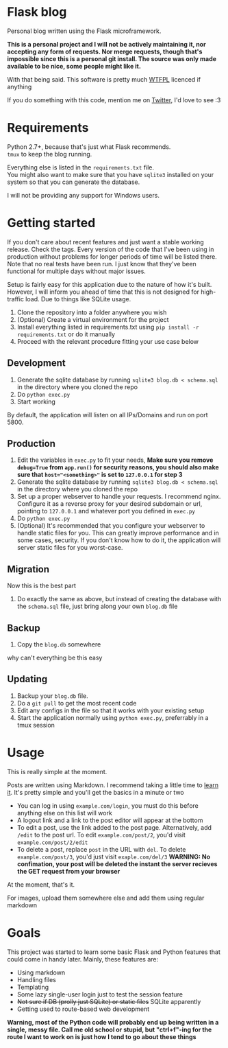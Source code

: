 Flask blog
==========

Personal blog written using the Flask microframework.

**This is a personal project and I will not be actively maintaining it, nor accepting any form of requests. Nor merge requests, though that's impossible since this is a personal git install. The source was only made available to be nice, some people might like it.**

With that being said. This software is pretty much [WTFPL](https://en.wikipedia.org/wiki/WTFPL) licenced if anything

If you do something with this code, mention me on [Twitter](http://twitter.com/QuadPiece), I'd love to see :3

Requirements
============

Python 2.7+, because that's just what Flask recommends.  
`tmux` to keep the blog running.

Everything else is listed in the `requirements.txt` file.  
You might also want to make sure that you have `sqlite3` installed on your system so that you can generate the database.

I will not be providing any support for Windows users.

Getting started
===============

If you don't care about recent features and just want a stable working release. Check the tags. Every version of the code that I've been using in production without problems for longer periods of time will be listed there.  
Note that no real tests have been run. I just know that they've been functional for multiple days without major issues.

Setup is fairly easy for this application due to the nature of how it's built. However, I will inform you ahead of time that this is not designed for high-traffic load. Due to things like SQLite usage.

1. Clone the repository into a folder anywhere you wish
2. (Optional) Create a virtual environment for the project
3. Install everything listed in requirements.txt using `pip install -r requirements.txt` or do it manually
4. Proceed with the relevant procedure fitting your use case below

Development
-----------

1. Generate the sqlite database by running `sqlite3 blog.db < schema.sql` in the directory where you cloned the repo
2. Do `python exec.py`
3. Start working

By default, the application will listen on all IPs/Domains and run on port 5800.

Production
----------

1. Edit the variables in `exec.py` to fit your needs, **Make sure you remove `debug=True` from `app.run()` for security reasons, you should also make sure that `host="<something>"` is set to `127.0.0.1` for step 3**
2. Generate the sqlite database by running `sqlite3 blog.db < schema.sql` in the directory where you cloned the repo
3. Set up a proper webserver to handle your requests. I recommend nginx. Configure it as a reverse proxy for your desired subdomain or url, pointing to `127.0.0.1` and whatever port you defined in `exec.py`
4. Do `python exec.py`
5. (Optional) It's recommended that you configure your webserver to handle static files for you. This can greatly improve performance and in some cases, security. If you don't know how to do it, the application will server static files for you worst-case.

Migration
---------

Now this is the best part

1. Do exactly the same as above, but instead of creating the database with the `schema.sql` file, just bring along your own `blog.db` file

Backup
------

1. Copy the `blog.db` somewhere

why can't everything be this easy

Updating
--------

1. Backup your `blog.db` file.
2. Do a `git pull` to get the most recent code
3. Edit any configs in the file so that it works with your existing setup
4. Start the application normally using `python exec.py`, preferrably in a tmux session

Usage
=====

This is really simple at the moment.

Posts are written using Markdown. I recommend taking a little time to [learn it](https://guides.github.com/features/mastering-markdown/). It's pretty simple and you'll get the basics in a minute or two

* You can log in using `example.com/login`, you must do this before anything else on this list will work
* A logout link and a link to the post editor will appear at the bottom
* To edit a post, use the link added to the post page. Alternatively, add `/edit` to the post url. To edit `example.com/post/2`, you'd visit `example.com/post/2/edit`
* To delete a post, replace `post` in the URL with `del`. To delete `example.com/post/3`, you'd just visit `exaple.com/del/3` **WARNING: No confimation, your post will be deleted the instant the server recieves the GET request from your browser**

At the moment, that's it.

For images, upload them somewhere else and add them using regular markdown

Goals
=====

This project was started to learn some basic Flask and Python features that could come in handy later. Mainly, these features are:

* Using markdown
* Handling files
* Templating
* Some lazy single-user login just to test the session feature
* ~~Not sure if DB (prolly just SQLite) or static files~~ SQLite apparently
* Getting used to route-based web development

**Warning, most of the Python code will probably end up being written in a single, messy file. Call me old school or stupid, but "ctrl+f"-ing for the route I want to work on is just how I tend to go about these things**